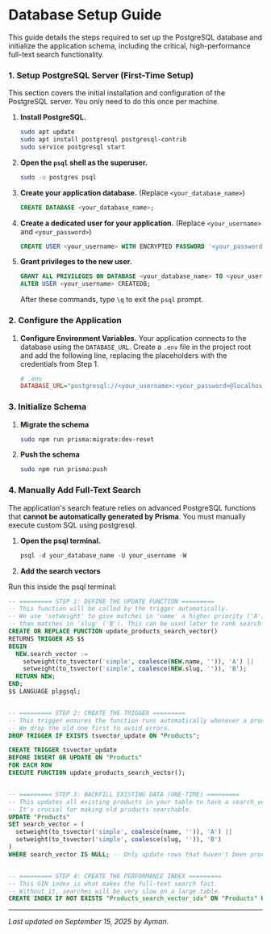 # Database Setup Guide

This guide details the steps required to set up the PostgreSQL database and initialize the application schema, including the critical, high-performance full-text search functionality.

### 1. Setup PostgreSQL Server (First-Time Setup)

This section covers the initial installation and configuration of the PostgreSQL server. You only need to do this once per machine.

1.  **Install PostgreSQL.**

    ```bash
    sudo apt update
    sudo apt install postgresql postgresql-contrib
    sudo service postgresql start
    ```

2.  **Open the `psql` shell as the superuser.**

    ```bash
    sudo -u postgres psql
    ```

3.  **Create your application database.** (Replace `<your_database_name>`)

    ```sql
    CREATE DATABASE <your_database_name>;
    ```

4.  **Create a dedicated user for your application.** (Replace `<your_username>` and `<your_password>`)

    ```sql
    CREATE USER <your_username> WITH ENCRYPTED PASSWORD '<your_password>';
    ```

5.  **Grant privileges to the new user.**

    ```sql
    GRANT ALL PRIVILEGES ON DATABASE <your_database_name> TO <your_username>;
    ALTER USER <your_username> CREATEDB;
    ```

    After these commands, type `\q` to exit the `psql` prompt.

### 2. Configure the Application

1.  **Configure Environment Variables.**
    Your application connects to the database using the `DATABASE_URL`. Create a `.env` file in the project root and add the following line, replacing the placeholders with the credentials from Step 1.

    ```ini
    # .env
    DATABASE_URL="postgresql://<your_username>:<your_password>@localhost:5432/<your_database_name>?schema=public"
    ```

### 3. Initialize Schema

1.  **Migrate the schema**

    ```bash
    sudo npm run prisma:migrate:dev-reset
    ```

2.  **Push the schema**

    ```bash
    sudo npm run prisma:push
    ```

### 4. Manually Add Full-Text Search

The application's search feature relies on advanced PostgreSQL functions that **cannot be automatically generated by Prisma**. You must manually execute custom SQL using postgresql.

1.  **Open the psql terminal.**

    ```sql
    psql -d your_database_name -U your_username -W
    ```

2.  **Add the search vectors**

Run this inside the psql terminal:

```sql
-- ========= STEP 1: DEFINE THE UPDATE FUNCTION =========
-- This function will be called by the trigger automatically.
-- We use 'setweight' to give matches in 'name' a higher priority ('A')
-- than matches in 'slug' ('B'). This can be used later to rank search results.
CREATE OR REPLACE FUNCTION update_products_search_vector()
RETURNS TRIGGER AS $$
BEGIN
  NEW.search_vector :=
    setweight(to_tsvector('simple', coalesce(NEW.name, '')), 'A') ||
    setweight(to_tsvector('simple', coalesce(NEW.slug, '')), 'B');
  RETURN NEW;
END;
$$ LANGUAGE plpgsql;


-- ========= STEP 2: CREATE THE TRIGGER =========
-- This trigger ensures the function runs automatically whenever a product is created or updated.
-- We drop the old one first to avoid errors.
DROP TRIGGER IF EXISTS tsvector_update ON "Products";

CREATE TRIGGER tsvector_update
BEFORE INSERT OR UPDATE ON "Products"
FOR EACH ROW
EXECUTE FUNCTION update_products_search_vector();


-- ========= STEP 3: BACKFILL EXISTING DATA (ONE-TIME) =========
-- This updates all existing products in your table to have a search_vector.
-- It's crucial for making old products searchable.
UPDATE "Products"
SET search_vector = (
  setweight(to_tsvector('simple', coalesce(name, '')), 'A') ||
  setweight(to_tsvector('simple', coalesce(slug, '')), 'B')
)
WHERE search_vector IS NULL; -- Only update rows that haven't been processed


-- ========= STEP 4: CREATE THE PERFORMANCE INDEX =========
-- This GIN index is what makes the full-text search fast.
-- Without it, searches will be very slow on a large table.
CREATE INDEX IF NOT EXISTS "Products_search_vector_idx" ON "Products" USING GIN(search_vector);
```

---

_Last updated on September 15, 2025 by Ayman._

